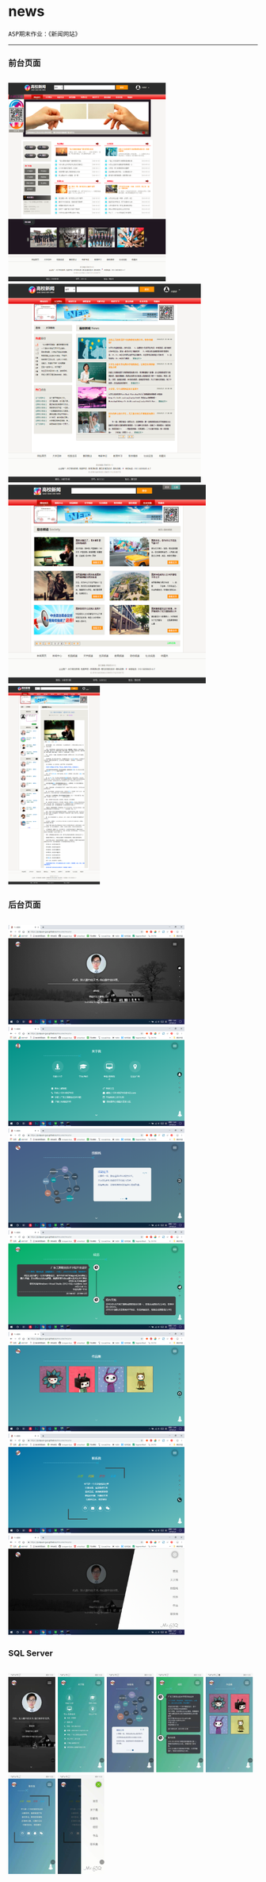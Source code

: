 # news
    ASP期末作业：《新闻网站》
-------------------------------------------------------------------------------------------------------------------------------
### 前台页面<br>
<img src="https://github.com/Junquan-Guo/news/blob/master/%E6%95%88%E6%9E%9C%E5%9B%BE/Default_%E6%95%88%E6%9E%9C%E5%9B%BE.png" height="400"/>   <img src="https://github.com/Junquan-Guo/news/blob/master/%E6%95%88%E6%9E%9C%E5%9B%BE/Default2_%E6%95%88%E6%9E%9C%E5%9B%BE.png" height="400" />   <img src="https://github.com/Junquan-Guo/news/blob/master/%E6%95%88%E6%9E%9C%E5%9B%BE/Default3_%E6%95%88%E6%9E%9C%E5%9B%BE.png" height="400"/>  <img src="https://github.com/Junquan-Guo/news/blob/master/%E6%95%88%E6%9E%9C%E5%9B%BE/readfile_%E6%9C%AA%E7%99%BB%E5%BD%95%E6%95%88%E6%9E%9C%E5%9B%BE.png" height="400"/>
---------------------------------------------------------
### 后台页面<br>
<img src="https://github.com/Junquan-Guo/resume/blob/master/demonstration/pc-01.PNG" height="200" alt="PC演示1"/>   <img src="https://github.com/Junquan-Guo/resume/blob/master/demonstration/pc-02.PNG" height="200" alt="PC演示2"/>   <img src="https://github.com/Junquan-Guo/resume/blob/master/demonstration/pc-03.PNG" height="200" alt="PC演示3"/> <img src="https://github.com/Junquan-Guo/resume/blob/master/demonstration/pc-04.PNG" height="200" alt="PC演示4"/>   <img src="https://github.com/Junquan-Guo/resume/blob/master/demonstration/pc-05.PNG" height="200" alt="PC演示5"/>   <img src="https://github.com/Junquan-Guo/resume/blob/master/demonstration/pc-06.PNG" height="200" alt="PC演示6"/>   <img src="https://github.com/Junquan-Guo/resume/blob/master/demonstration/pc-07.PNG" height="200" alt="PC演示7"/>
---------------------------------------------------------
###  SQL Server<br>
<img src="https://github.com/Junquan-Guo/resume/blob/master/demonstration/move-1.jpg" height="200" alt="Move演示1"/>   <img src="https://github.com/Junquan-Guo/resume/blob/master/demonstration/move-2.jpg" height="200" alt="Move演示2"/>   <img src="https://github.com/Junquan-Guo/resume/blob/master/demonstration/move-3.jpg" height="200" alt="Move演示3"/> <img src="https://github.com/Junquan-Guo/resume/blob/master/demonstration/move-4.jpg" height="200" alt="Move演示4"/>   <img src="https://github.com/Junquan-Guo/resume/blob/master/demonstration/move-5.jpg" height="200" alt="Move演示5"/>   <img src="https://github.com/Junquan-Guo/resume/blob/master/demonstration/move-6.jpg" height="200" alt="Move演示6"/>   <img src="https://github.com/Junquan-Guo/resume/blob/master/demonstration/move-7.jpg" height="200" alt="Move演示7"/>
---------------------------------------------------------
